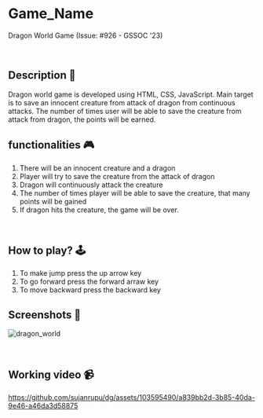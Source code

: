 # **Game_Name** 

Dragon World Game (Issue: #926 - GSSOC '23)

<br>

## **Description 📃**
Dragon world game is developed using HTML, CSS, JavaScript.
Main target is to save an innocent creature from attack of dragon from continuous attacks. The number of times user will be able to save 
the creature from attack from dragon, the points will be earned.
 

## **functionalities 🎮**
1. There will be an innocent creature and a dragon
2. Player will try to save the creature from the attack of dragon
3. Dragon will continuously attack the creature
4. The number of times player will be able to save the creature, that many points will be gained
5. If dragon hits the creature, the game will be over.
<br>

## **How to play? 🕹️**
1. To make jump press the up arrow key
2. To go forward press the forward arraw key
3. To move backward press the backward key

## **Screenshots 📸**
![dragon_world](https://github.com/sujanrupu/dg/assets/103595490/06599e6c-8ee1-44f4-9f8a-a5134dfd2044)


<br>

## **Working video 📹**


https://github.com/sujanrupu/dg/assets/103595490/a839bb2d-3b85-40da-9e46-a46da3d58875


